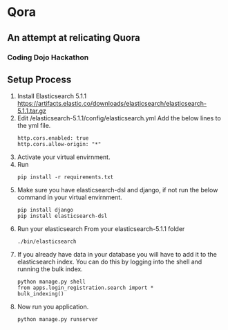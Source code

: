 # Qora 
## An attempt at relicating Quora 
### Coding Dojo Hackathon



## Setup Process

1. Install Elasticsearch 5.1.1
    https://artifacts.elastic.co/downloads/elasticsearch/elasticsearch-5.1.1.tar.gz
2. Edit /elasticsearch-5.1.1/config/elasticsearch.yml
    Add the below lines to the yml file.
    ```
    http.cors.enabled: true
    http.cors.allow-origin: "*"
    ```
3. Activate your virtual envirnment.
4. Run 
    ```
    pip install -r requirements.txt
    ```
5. Make sure you have elasticsearch-dsl and django, if not run the below command in your virtual envirnment.
    ```
    pip install django
    pip install elasticsearch-dsl
    ```
6. Run your elasticsearch
    From your elasticsearch-5.1.1 folder
    ```
    ./bin/elasticsearch
    ```
7. If you already have data in your database you will have to add it to the elasticsearch index.
You can do this by logging into the shell and running the bulk index.
    ```
    python manage.py shell
    from apps.login_registration.search import *
    bulk_indexing()
    ```
8. Now run you application.
    ```
    python manage.py runserver
    ```

